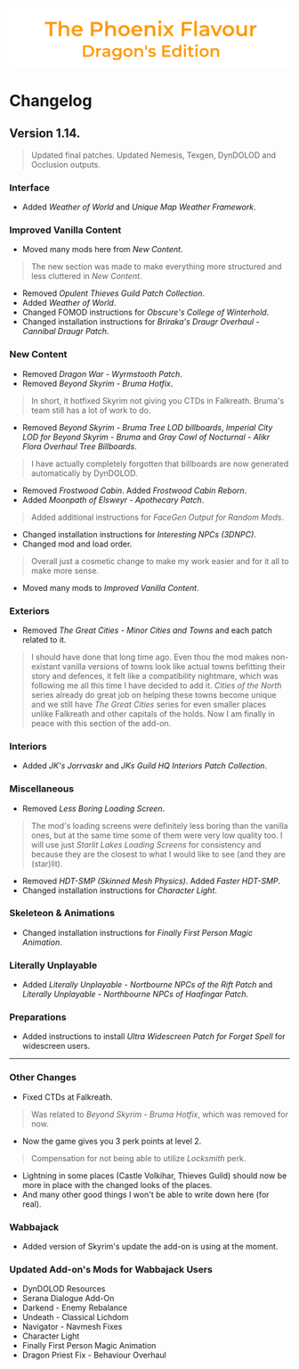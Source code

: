 ![image](images/Banner.png)

# Changelog

## Version 1.14.

> Updated final patches. Updated Nemesis, Texgen, DynDOLOD and Occlusion outputs.

### Interface

* Added _Weather of World_ and _Unique Map Weather Framework_.

### Improved Vanilla Content

* Moved many mods here from _New Content_.
> The new section was made to make everything more structured and less cluttered in _New Content_.
* Removed _Opulent Thieves Guild Patch Collection_.
* Added _Weather of World_.
* Changed FOMOD instructions for _Obscure's College of Winterhold_.
* Changed installation instructions for _Briraka's Draugr Overhaul - Cannibal Draugr Patch_.

### New Content

* Removed _Dragon War - Wyrmstooth Patch_.
* Removed _Beyond Skyrim - Bruma Hotfix_.
> In short, it hotfixed Skyrim not giving you CTDs in Falkreath. Bruma's team still has a lot of work to do.
* Removed _Beyond Skyrim - Bruma Tree LOD billboards_, _Imperial City LOD for Beyond Skyrim - Bruma_ and _Gray Cowl of Nocturnal - Alikr Flora Overhaul Tree Billboards_.
> I have actually completely forgotten that billboards are now generated automatically by DynDOLOD.
* Removed _Frostwood Cabin_. Added _Frostwood Cabin Reborn_.
* Added _Moonpath of Elsweyr - Apothecary Patch_.
> Added additional instructions for _FaceGen Output for Random Mods_.
* Changed installation instructions for _Interesting NPCs (3DNPC)_.
* Changed mod and load order.
> Overall just a cosmetic change to make my work easier and for it all to make more sense.
* Moved many mods to _Improved Vanilla Content_.

### Exteriors

* Removed _The Great Cities - Minor Cities and Towns_ and each patch related to it.
> I should have done that long time ago. Even thou the mod makes non-existant vanilla versions of towns look like actual towns befitting their story and defences, it felt like a compatibility nightmare, which was following me all this time I have decided to add it. _Cities of the North_ series already do great job on helping these towns become unique and we still have _The Great Cities_ series for even smaller places unlike Falkreath and other capitals of the holds. Now I am finally in peace with this section of the add-on.

### Interiors

* Added _JK's Jorrvaskr_ and _JKs Guild HQ Interiors Patch Collection_.

### Miscellaneous

* Removed _Less Boring Loading Screen_.
> The mod's loading screens were definitely less boring than the vanilla ones, but at the same time some of them were very low quality too. 
I will use just _Starlit Lakes Loading Screens_ for consistency and because they are the closest to what I would like to see (and they are (star)lit).
* Removed _HDT-SMP (Skinned Mesh Physics)_. Added _Faster HDT-SMP_.
* Changed installation instructions for _Character Light_.

### Skeleteon & Animations

* Changed installation instructions for _Finally First Person Magic Animation_.

### Literally Unplayable

* Added _Literally Unplayable - Nortbourne NPCs of the Rift Patch_ and _Literally Unplayable - Northbourne NPCs of Haafingar Patch_.

### Preparations

* Added instructions to install _Ultra Widescreen Patch for Forget Spell_ for widescreen users.

---

### Other Changes

* Fixed CTDs at Falkreath.
> Was related to _Beyond Skyrim - Bruma Hotfix_, which was removed for now.
* Now the game gives you 3 perk points at level 2.
> Compensation for not being able to utilize _Locksmith_ perk.
* Lightning in some places (Castle Volkihar, Thieves Guild) should now be more in place with the changed looks of the places.
* And many other good things I won't be able to write down here (for real).

### Wabbajack

* Added version of Skyrim's update the add-on is using at the moment.

### Updated Add-on's Mods for Wabbajack Users

* DynDOLOD Resources
* Serana Dialogue Add-On
* Darkend - Enemy Rebalance
* Undeath - Classical Lichdom
* Navigator - Navmesh Fixes
* Character Light
* Finally First Person Magic Animation
* Dragon Priest Fix - Behaviour Overhaul
